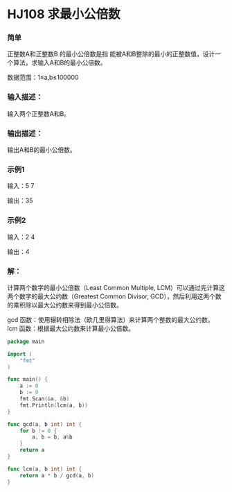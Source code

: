 # HJ108 求最小公倍数

### 简单
正整数A和正整数B 的最小公倍数是指 能被A和B整除的最小的正整数值，设计一个算法，求输入A和B的最小公倍数。

数据范围：1≤a,b≤100000 

### 输入描述：
输入两个正整数A和B。

### 输出描述：
输出A和B的最小公倍数。

### 示例1
输入：5 7

输出：35

### 示例2
输入：2 4

输出：4

### 解：
计算两个数字的最小公倍数（Least Common Multiple, LCM）可以通过先计算这两个数字的最大公约数（Greatest Common Divisor, GCD），然后利用这两个数的乘积除以最大公约数来得到最小公倍数。

gcd 函数：使用辗转相除法（欧几里得算法）来计算两个整数的最大公约数。
lcm 函数：根据最大公约数来计算最小公倍数。

```go
package main

import (
	"fmt"
)

func main() {
	a := 0
	b := 0
	fmt.Scan(&a, &b)
	fmt.Println(lcm(a, b))
}

func gcd(a, b int) int {
	for b != 0 {
		a, b = b, a%b
	}
	return a
}

func lcm(a, b int) int {
	return a * b / gcd(a, b)
}
```